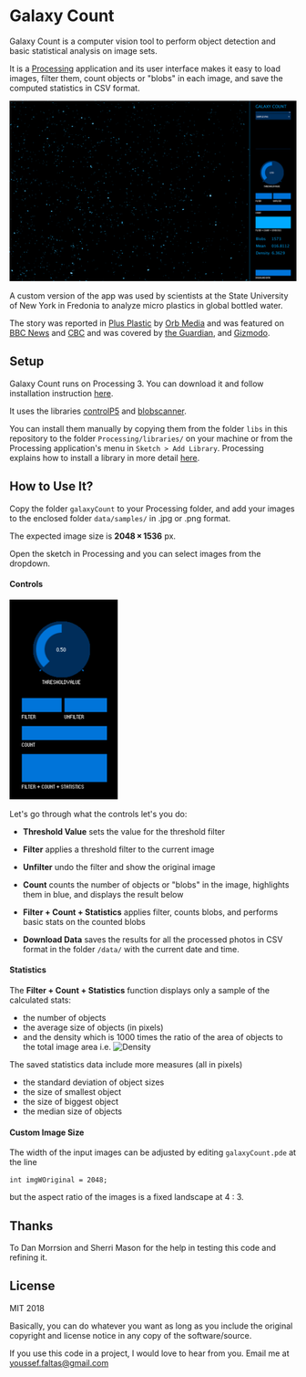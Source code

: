 # Galaxy Count

Galaxy Count is a computer vision tool to perform object detection and basic statistical analysis on image sets.
 
It is a [Processing](https://processing.org/) application and its user interface makes it easy to load images, filter them, count objects or "blobs" in each image, and save the computed statistics in CSV format.


![alt](screenshots/app.png)


A custom version of the app was used by scientists at the State University of New York in Fredonia to analyze micro plastics in global bottled water. 

The story was reported in [Plus Plastic](https://orbmedia.org/stories/plus-plastic) by [Orb Media](https://orbmedia.org/) and was featured on [BBC News](https://www.bbc.com/news/science-environment-43388870) and [CBC](https://www.cbc.ca/news/technology/bottled-water-microplastics-1.4575045) and was covered by [the Guardian](https://www.theguardian.com/environment/2018/mar/15/microplastics-found-in-more-than-90-of-bottled-water-study-says), and [Gizmodo](https://gizmodo.com/report-finds-microplastic-in-93-of-bottled-water-teste-1823798652).


## Setup

Galaxy Count runs on Processing 3. You can download it and follow installation instruction [here](https://processing.org/download/).

It uses the libraries [controlP5](http://www.sojamo.de/libraries/controlP5/) and [blobscanner](https://github.com/robdanet/blobscanner). 

You can install them manually by copying them from the folder `libs` in this repository to the folder `Processing/libraries/` on your machine or from the Processing application's menu in `Sketch > Add Library`. Processing explains how to install a library in more detail [here](https://processing.org/reference/libraries/). 


## How to Use It?

Copy the folder `galaxyCount` to your Processing folder, and add your images to the enclosed folder `data/samples/` in .jpg or .png format.

The expected image size is __2048 × 1536__ px.

Open the sketch in Processing and you can select images from the dropdown. 


#### Controls

<img src="screenshots/controls.png" width="190" height="350" />

Let's go through what the controls let's you do:

* __Threshold Value__ sets the value for the threshold filter


* __Filter__ applies a threshold filter to the current image
* __Unfilter__ undo the filter and show the original image


* __Count__ counts the number of objects or "blobs" in the image, highlights them in blue, and displays the result below


* __Filter + Count + Statistics__ applies filter, counts blobs, and performs basic stats on the counted blobs


* __Download Data__ saves the results for all the processed photos in CSV format in the folder `/data/` with the current date and time.


#### Statistics

The **Filter + Count + Statistics** function displays only a sample of the calculated stats: 

* the number of objects
* the average size of objects (in pixels)
* and the density which is 1000 times the ratio of the area of objects to the total image area i.e. <img src="https://latex.codecogs.com/gif.latex?Density=1000\times%20%20\left%20(Area%20\thinspace%20of%20\thinspace%20Objects%20/%20Area%20\thinspace%20of%20\thinspace%20Image%20\right)" title="Density" />


The saved statistics data include more measures (all in pixels)
* the standard deviation of object sizes
* the size of smallest object
* the size of biggest object
* the median size of objects


#### Custom Image Size

The width of the input images can be adjusted by editing `galaxyCount.pde` at the line

```processing
int imgWOriginal = 2048;
```

but the aspect ratio of the images is a fixed landscape at 4 : 3. 

## Thanks

To Dan Morrsion and Sherri Mason for the help in testing this code and refining it.

## License

MIT 2018

Basically, you can do whatever you want as long as you include the original copyright and license notice in any copy of the software/source. 

If you use this code in a project, I would love to hear from you. Email me at youssef.faltas@gmail.com 

